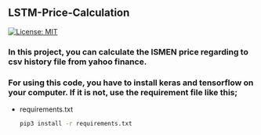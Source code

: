 ## LSTM-Price-Calculation

[![License: MIT](https://img.shields.io/badge/License-MIT-yellow.svg)](https://github.com/furkankesgin/LSTM-Price-Calculation/blob/master/LICENSE)

### In this project, you can calculate the ISMEN price regarding to csv history file from yahoo finance.
### For using this code, you have to install keras and tensorflow on your computer. If it is not, use the requirement file like this;

* requirements.txt
  ```sh
  pip3 install -r requirements.txt
  ```
  
